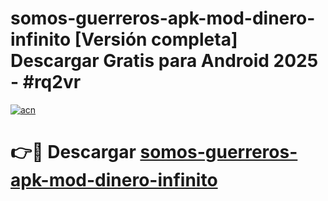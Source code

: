 # somos-guerreros-apk-mod-dinero-infinito  [Versión completa] Descargar Gratis para Android 2025 - #rq2vr

[![acn](https://github.com/user-attachments/assets/0f9c940e-d8b0-45ae-aac7-cd30a18b3e1c)](https://apps.freeplayer.one?title=somos-guerreros-apk-mod-dinero-infinito&ref=9F)

# 👉🔴 Descargar [somos-guerreros-apk-mod-dinero-infinito](https://apps.freeplayer.one?title=somos-guerreros-apk-mod-dinero-infinito&ref=9F)